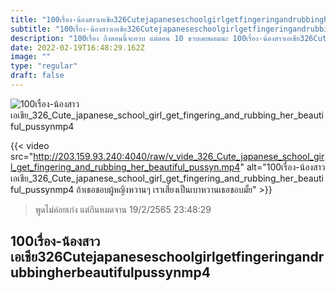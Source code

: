 ```yaml
---
title: "100เรื่อง-น้องสาวเอเชีย326Cutejapaneseschoolgirlgetfingeringandrubbingherbeautifulpussynmp4"
subtitle: "100เรื่อง-น้องสาวเอเชีย326Cutejapaneseschoolgirlgetfingeringandrubbingherbeautifulpussynmp4 แคปชั่นฮาๆ กวนๆ 2021 แคปชั่นฮาๆ แคปชั่นกวนๆ 2022"
description: "100เรื่อง ถึงตอนนี้จะอวบ แต่ตอน 10 ขวบเคยผอมนะ 100เรื่อง-น้องสาวเอเชีย326Cutejapaneseschoolgirlgetfingeringandrubbingherbeautifulpussynmp4 19/2/2565 23:48:29"
date: 2022-02-19T16:48:29.162Z
image: ""
type: "regular"
draft: false
---
```


![100เรื่อง-น้องสาวเอเชีย_326_Cute_japanese_school_girl_get_fingering_and_rubbing_her_beautiful_pussynmp4](http://203.159.93.240:4040/raw/v_vide_326_Cute_japanese_school_girl_get_fingering_and_rubbing_her_beautiful_pussyn.jpg)

{{< video src="http://203.159.93.240:4040/raw/v_vide_326_Cute_japanese_school_girl_get_fingering_and_rubbing_her_beautiful_pussyn.mp4" alt="100เรื่อง-น้องสาวเอเชีย_326_Cute_japanese_school_girl_get_fingering_and_rubbing_her_beautiful_pussynmp4 ถ้าเธอชอบผู้หญิงหวานๆ เราเสี่ยงเป็นเบาหวานเธอชอบมั้ย" >}}


> พูดไม่ค่อยเก่ง แต่กินหมดจาน 19/2/2565 23:48:29

## 100เรื่อง-น้องสาวเอเชีย326Cutejapaneseschoolgirlgetfingeringandrubbingherbeautifulpussynmp4
